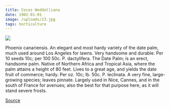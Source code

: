 ```yaml
---
title: Cocos Weddelliana
date: 1902-01-01
image: /uploads/23.jpg
tags: horticulture
---
```


![](/uploads/23.jpg)

Phoenix canariensis. An elegant and most hardy variety of the date palm, much used around Los Angeles for lawns. Very handsome and durable. Per 10 seeds 10c; per 100 50c. P. dactylifera. The Date Palm; is an erect, handsome palm. Native of Northern Africa and Tropical Asia, where the palm attains a height of 80 feet. Lives to a great age, and yields the date fruit of commerce; hardy. Per oz. 10c; lb. 50c. P. leclinata. A very fine, large-growing species; leaves pinnate. Largely used in Nice, Cannes, and in the south of France for avenues; also the best for that purpose here, as it will stand severe frosts.

[Source](https://flic.kr/p/rmnwAo)